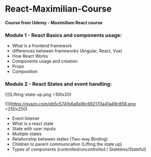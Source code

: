 # React-Maximilian-Course
#### Course from Udemy - Maximiliam React course

### Module 1 - React Basics and components usage:
- What is a frontend framework
- differences between frameworks (Angular, React, Vue)
- How React Works
- Components usage and creation
- Props
- Composition

### Module 2 - React States and event handling:

![](Lifting-state-up.png =100x20)

![](https://gyazo.com/eb5c5741b6a9a16c692170a41a49c858.png =250x250)

- Event listener
- What is a react state
- State with user inputs
- Multiple states
- Relationship between states (Two-way Binding)
- Children to parent communication (Lifting the state up)
- Types of components (controlled/uncontrolled / Stateless/Stateful)
